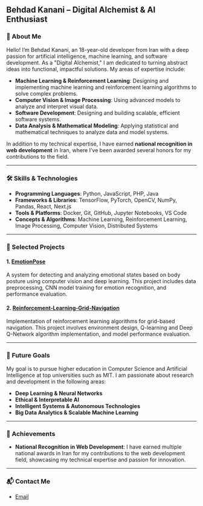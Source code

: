 ## Behdad Kanani – Digital Alchemist & AI Enthusiast

### 👤 About Me

Hello! I’m Behdad Kanani, an 18-year-old developer from Iran with a deep passion for artificial intelligence, machine learning, and software development. As a "Digital Alchemist," I am dedicated to turning abstract ideas into functional, impactful solutions. My areas of expertise include:

* **Machine Learning & Reinforcement Learning**: Designing and implementing machine learning and reinforcement learning algorithms to solve complex problems.
* **Computer Vision & Image Processing**: Using advanced models to analyze and interpret visual data.
* **Software Development**: Designing and building scalable, efficient software systems.
* **Data Analysis & Mathematical Modeling**: Applying statistical and mathematical techniques to analyze data and model systems.

In addition to my technical expertise, I have earned **national recognition in web development** in Iran, where I’ve been awarded several honors for my contributions to the field.

---

### 🛠 Skills & Technologies

* **Programming Languages**: Python, JavaScript, PHP, Java
* **Frameworks & Libraries**: TensorFlow, PyTorch, OpenCV, NumPy, Pandas, React, Next.js
* **Tools & Platforms**: Docker, Git, GitHub, Jupyter Notebooks, VS Code
* **Concepts & Algorithms**: Machine Learning, Reinforcement Learning, Image Processing, Computer Vision, Distributed Systems

---

### 📂 Selected Projects

#### 1. [EmotionPose](https://github.com/Behdad-kanaani/EmotionPose)

A system for detecting and analyzing emotional states based on body posture using computer vision and deep learning. This project includes data preprocessing, CNN model training for emotion recognition, and performance evaluation.

#### 2. [Reinforcement-Learning-Grid-Navigation](https://github.com/Behdad-kanaani/Reinforcement-Learning-Grid-Navigation)

Implementation of reinforcement learning algorithms for grid-based navigation. This project involves environment design, Q-learning and Deep Q-Network algorithm implementation, and model performance evaluation.


---

### 🎯 Future Goals

My goal is to pursue higher education in Computer Science and Artificial Intelligence at top universities such as MIT. I am passionate about research and development in the following areas:

* **Deep Learning & Neural Networks**
* **Ethical & Interpretable AI**
* **Intelligent Systems & Autonomous Technologies**
* **Big Data Analytics & Scalable Machine Learning**

---

### 🏅 Achievements

* **National Recognition in Web Development**: I have earned multiple national awards in Iran for my contributions to the web development field, showcasing my technical expertise and passion for innovation.

---

### 📬 Contact Me

* [Email](mailto:b8k.kanani@gmail.com)
